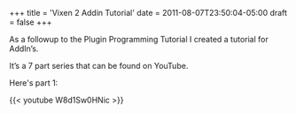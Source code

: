 +++
title = 'Vixen 2 Addin Tutorial'
date = 2011-08-07T23:50:04-05:00
draft = false
+++

As a followup to the Plugin Programming Tutorial I created a tutorial for AddIn’s.

It’s a 7 part series that can be found on YouTube.

Here's part 1:

{{< youtube W8d1Sw0HNic >}}
